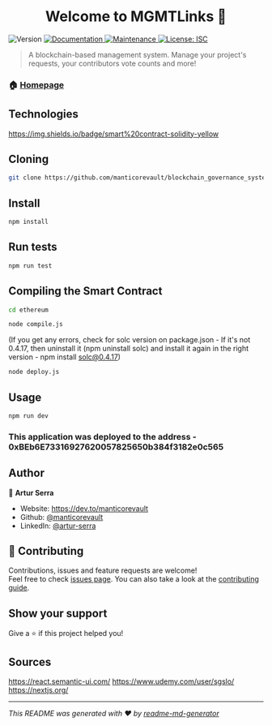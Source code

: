 <h1 align="center">Welcome to MGMTLinks 👋</h1>
<p>
  <img alt="Version" src="https://img.shields.io/badge/version-1.0.0-blue.svg?cacheSeconds=2592000" />
  <a href="https://github.com/manticorevault/blockchain_governance_system#readme" target="_blank">
    <img alt="Documentation" src="https://img.shields.io/badge/documentation-yes-brightgreen.svg" />
  </a>
  <a href="https://github.com/manticorevault/blockchain_governance_system/graphs/commit-activity" target="_blank">
    <img alt="Maintenance" src="https://img.shields.io/badge/Maintained%3F-yes-green.svg" />
  </a>
  <a href="https://github.com/manticorevault/blockchain_governance_system/blob/master/LICENSE" target="_blank">
    <img alt="License: ISC" src="https://img.shields.io/github/license/manticorevault/MGMTLinks" />
  </a>
</p>

> A blockchain-based management system. Manage your project's requests, your contributors vote counts and more!

### 🏠 [Homepage](https://github.com/manticorevault/blockchain_governance_system#readme)

## Technologies
https://img.shields.io/badge/smart%20contract-solidity-yellow

## Cloning
```sh
git clone https://github.com/manticorevault/blockchain_governance_system/
```

## Install

```sh
npm install
```

## Run tests

```sh
npm run test
```

## Compiling the Smart Contract

```sh
cd ethereum
```

```sh
node compile.js
```

(If you get any errors, check for solc version on package.json - If it's not 0.4.17, then uninstall it (npm uninstall solc) and install it again in the right version - npm install solc@0.4.17)

```sh
node deploy.js
```

## Usage

```sh
npm run dev
```

### This application was deployed to the address - 0xBEb6E73316927620057825650b384f3182e0c565

## Author

👤 **Artur Serra**

* Website: https://dev.to/manticorevault
* Github: [@manticorevault](https://github.com/manticorevault)
* LinkedIn: [@artur-serra](https://linkedin.com/in/artur-serra)

## 🤝 Contributing

Contributions, issues and feature requests are welcome!<br />Feel free to check [issues page](https://github.com/manticorevault/blockchain_governance_system/issues). You can also take a look at the [contributing guide](https://github.com/manticorevault/blockchain_governance_system/blob/master/CONTRIBUTING.md).

## Show your support

Give a ⭐️ if this project helped you!

## Sources
https://react.semantic-ui.com/
https://www.udemy.com/user/sgslo/
https://nextjs.org/

***
_This README was generated with ❤️ by [readme-md-generator](https://github.com/kefranabg/readme-md-generator)_
